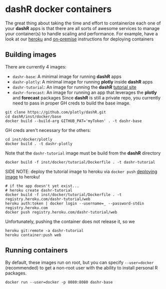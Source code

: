 # dashR docker containers

The great thing about taking the time and effort to containerize each one of your **dashR** apps is that there are all sorts of awesome services to manage your container(s) to handle scaling and performance. For example, have a look at our [heroku](../heroku) and [on-premise](../on-prem) instructions for deploying containers

## Building images

There are currently 4 images: 

* `dashr-base`: A minimal image for running **dashR** apps
* `dashr-plotly`: A minimal image for running **plotly** inside **dashR** apps
* `dashr-tutorial`: An image for running the **dashR** [tutorial site](https://dashr-tutorial.herokuapp.com/)
* `dashr-forecast`: An image for running an app that leverages the **plotly** and **forecast** packages 
Since **dashR** is still a private repo, you currently need to pass in proper GH creds to build the base image.

```shell
git clone https://github.com/plotly/dashR.git
cd dashR/inst/docker/base
docker build --build-arg GITHUB_PAT='myToken' . -t dashr-base
```

GH creds aren't necessary for the others:

```shell
cd inst/docker/plotly
docker build . -t dashr-plotly
```

Note that the `dashr-tutorial` image must be build from the **dashR** directory

```shell
docker build -f inst/docker/tutorial/Dockerfile . -t dashr-tutorial
```

SIDE NOTE: deploy the tutorial image to heroku via `docker push` [deploying image](https://medium.com/travis-on-docker/how-to-run-dockerized-apps-on-heroku-and-its-pretty-great-76e07e610e22) to heroku!

```shell
# if the app doesn't yet exist...
# heroku create dashr-tutorial
docker build -f inst/docker/tutorial/Dockerfile . -t registry.heroku.com/dashr-tutorial/web
heroku auth:token | docker login --username=_ --password-stdin registry.heroku.com
docker push registry.heroku.com/dashr-tutorial/web
```

Unfortunately, pushing the container does not release it, so we 

```shell
heroku git:remote -a dashr-tutorial
heroku container:push web
```

## Running containers

By default, these images run on root, but you can specify `--user=docker` (recommended) to get a non-root user with the ability to install personal R packages.

```shell
docker run --user=docker -p 8080:8080 dashr-base
```
